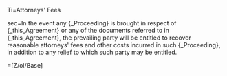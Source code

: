 Ti=Attorneys' Fees

sec=In the event any {_Proceeding} is brought in respect of {_this_Agreement} or any of the documents referred to in {_this_Agreement}, the prevailing party will be entitled to recover reasonable attorneys' fees and other costs incurred in such {_Proceeding}, in addition to any relief to which such party may be entitled.

=[Z/ol/Base]
